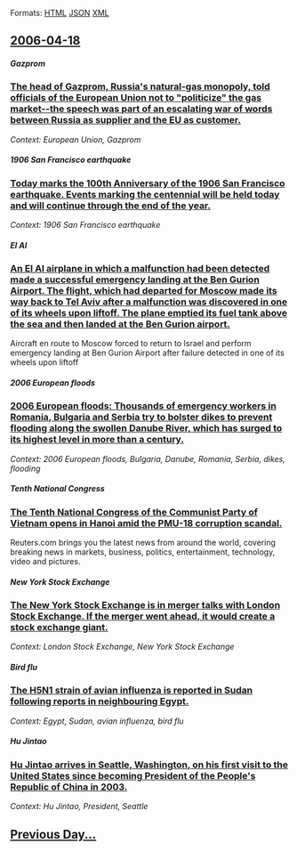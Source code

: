 
Formats: [HTML](2006/04/18/index.html)  [JSON](2006/04/18/index.json)  [XML](2006/04/18/index.xml)  

## [2006-04-18](/news/2006/04/18/index.md)

##### Gazprom
### [ The head of Gazprom, Russia's natural-gas monopoly, told officials of the European Union not to "politicize" the gas market--the speech was part of an escalating war of words between Russia as supplier and the EU as customer. ](/news/2006/04/18/the-head-of-gazprom-russia-s-natural-gas-monopoly-told-officials-of-the-european-union-not-to-politicize-the-gas-marketathe-speech-wa.md)
_Context: European Union, Gazprom_

##### 1906 San Francisco earthquake
### [ Today marks the 100th Anniversary of the 1906 San Francisco earthquake. Events marking the centennial will be held today and will continue through the end of the year. ](/news/2006/04/18/today-marks-the-100th-anniversary-of-the-1906-san-francisco-earthquake-events-marking-the-centennial-will-be-held-today-and-will-continue.md)
_Context: 1906 San Francisco earthquake_

##### El Al
### [ An El Al airplane in which a malfunction had been detected made a successful emergency landing at the Ben Gurion Airport. The flight, which had departed for Moscow made its way back to Tel Aviv after a malfunction was discovered in one of its wheels upon liftoff. The plane emptied its fuel tank above the sea and then landed at the Ben Gurion airport. ](/news/2006/04/18/an-el-al-airplane-in-which-a-malfunction-had-been-detected-made-a-successful-emergency-landing-at-the-ben-gurion-airport-the-flight-which.md)
Aircraft en route to Moscow forced to return to Israel and perform emergency landing at Ben Gurion Airport after failure detected in one of its wheels upon liftoff

##### 2006 European floods
### [ 2006 European floods: Thousands of emergency workers in Romania, Bulgaria and Serbia try to bolster dikes to prevent flooding along the swollen Danube River, which has surged to its highest level in more than a century. ](/news/2006/04/18/2006-european-floods-thousands-of-emergency-workers-in-romania-bulgaria-and-serbia-try-to-bolster-dikes-to-prevent-flooding-along-the-swo.md)
_Context: 2006 European floods, Bulgaria, Danube, Romania, Serbia, dikes, flooding_

##### Tenth National Congress
### [ The Tenth National Congress of the Communist Party of Vietnam opens in Hanoi amid the PMU-18 corruption scandal. ](/news/2006/04/18/the-tenth-national-congress-of-the-communist-party-of-vietnam-opens-in-hanoi-amid-the-pmu-18-corruption-scandal.md)
Reuters.com brings you the latest news from around the world, covering breaking news in markets, business, politics, entertainment, technology, video and pictures.

##### New York Stock Exchange
### [ The New York Stock Exchange is in merger talks with London Stock Exchange. If the merger went ahead, it would create a stock exchange giant. ](/news/2006/04/18/the-new-york-stock-exchange-is-in-merger-talks-with-london-stock-exchange-if-the-merger-went-ahead-it-would-create-a-stock-exchange-giant.md)
_Context: London Stock Exchange, New York Stock Exchange_

##### Bird flu
### [ The H5N1 strain of avian influenza is reported in Sudan following reports in neighbouring Egypt. ](/news/2006/04/18/the-h5n1-strain-of-avian-influenza-is-reported-in-sudan-following-reports-in-neighbouring-egypt.md)
_Context: Egypt, Sudan, avian influenza, bird flu_

##### Hu Jintao
### [ Hu Jintao arrives in Seattle, Washington, on his first visit to the United States since becoming President of the People's Republic of China in 2003. ](/news/2006/04/18/hu-jintao-arrives-in-seattle-washington-on-his-first-visit-to-the-united-states-since-becoming-president-of-the-people-s-republic-of-chin.md)
_Context: Hu Jintao, President, Seattle_

## [Previous Day...](/news/2006/04/17/index.md)

